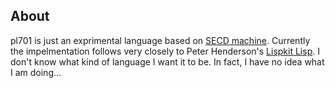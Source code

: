 ## About
pl701 is just an exprimental language based on [SECD machine](https://en.wikipedia.org/wiki/SECD_machine/).
Currently the impelmentation follows very closely to Peter Henderson's [Lispkit Lisp](https://en.wikipedia.org/wiki/Lispkit_Lisp).
I don't know what kind of language I want it to be. In fact, I have no idea what I am doing... 
